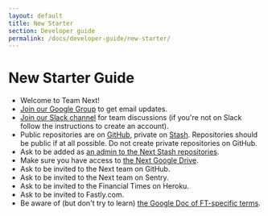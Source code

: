 ```yaml
---
layout: default
title: New Starter
section: Developer guide
permalink: /docs/developer-guide/new-starter/
---
```


# New Starter Guide

- Welcome to Team Next!
- [Join our Google Group](https://groups.google.com/a/ft.com/forum/#!forum/next.team) to get email updates.
- [Join our Slack channel](https://financialtimes.slack.com/messages/ft-next/) for team discussions (if you're not on Slack follow the instructions to create an account).
- Public repositories are on [GitHub](https://github.com/Financial-Times/), private on [Stash](http://git.svc.ft.com/projects/NEXT).  Repositories should be public if at all possible.  Do not create private repositories on GitHub.
- Ask to be added as [an admin to the Next Stash repositories](http://git.svc.ft.com/plugins/servlet/projectpermissions/NEXT).
- Make sure you have access to [the Next Google Drive](https://drive.google.com/open?id=0B0DDxFh3ZO93T3VYbkZVZnNEQk0&authuser=1).
- Ask to be invited to the Next team on GitHub.
- Ask to be invited to the Next team on Sentry.
- Ask to be invited to the Financial Times on Heroku.
- Ask to be invited to Fastly.com.
- Be aware of (but don't try to learn) [the Google Doc of FT-specific terms](https://docs.google.com/a/ft.com/spreadsheet/ccc?key=0AlHku4bDWky2dDZraDlKNzhOY1JDZzM5Mk5COGs5MFE#gid=0).
